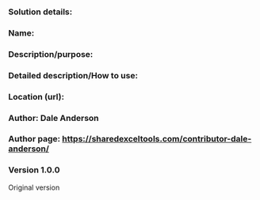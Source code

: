 ### Solution details: 

### Name: 
### Description/purpose: 
>

### Detailed description/How to use: 
>

### Location (url):  

### Author: Dale Anderson
### Author page: https://sharedexceltools.com/contributor-dale-anderson/

### Version 1.0.0
Original version